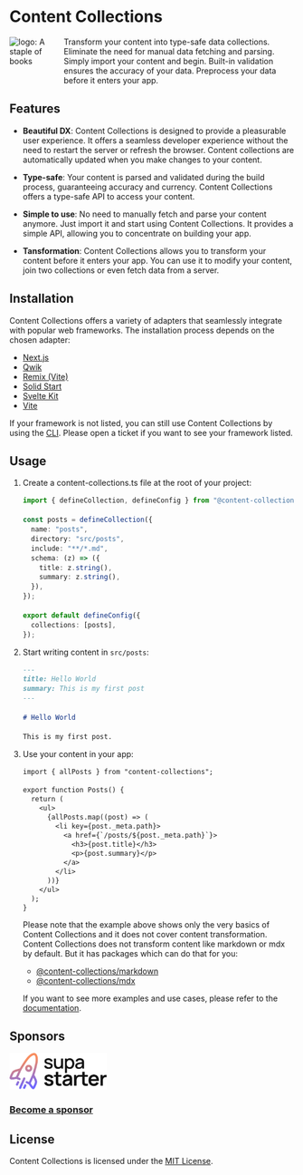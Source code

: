 # Content Collections

<a href="https://content-collections.dev">
  <img align="left" width="96" height="96" src="https://github.com/sdorra/content-collections/blob/main/website/assets/logo_96x96.png?raw=true" alt="logo: A staple of books">
</a>

Transform your content into type-safe data collections. Eliminate the need for manual data fetching and parsing. Simply import your content and begin. Built-in validation ensures the accuracy of your data. Preprocess your data before it enters your app.

## Features

- **Beautiful DX**:
  Content Collections is designed to provide a pleasurable user experience. It offers a seamless developer experience without the need to restart the server or refresh the browser. Content collections are automatically updated when you make changes to your content.

- **Type-safe**:
  Your content is parsed and validated during the build process, guaranteeing accuracy and currency. Content Collections offers a type-safe API to access your content.

- **Simple to use**:
  No need to manually fetch and parse your content anymore. Just import it and start using Content Collections. It provides a simple API, allowing you to concentrate on building your app.

- **Tansformation**:
  Content Collections allows you to transform your content before it enters your app. You can use it to modify your content, join two collections or even fetch data from a server.

## Installation

Content Collections offers a variety of adapters that seamlessly integrate with popular web frameworks. The installation process depends on the chosen adapter:

- [Next.js](https://www.content-collections.dev/docs/integrations/next)
- [Qwik](https://www.content-collections.dev/docs/integrations/qwik)
- [Remix (Vite)](https://www.content-collections.dev/docs/integrations/remix-vite)
- [Solid Start](https://www.content-collections.dev/docs/integrations/solid)
- [Svelte Kit](https://www.content-collections.dev/docs/integrations/svelte-kit)
- [Vite](https://www.content-collections.dev/docs/integrations/vite)

If your framework is not listed, you can still use Content Collections by using the [CLI](https://www.content-collections.dev/docs/integrations/cli). Please open a ticket if you want to see your framework listed.

## Usage

1. Create a content-collections.ts file at the root of your project:

   ```ts
   import { defineCollection, defineConfig } from "@content-collections/core";

   const posts = defineCollection({
     name: "posts",
     directory: "src/posts",
     include: "**/*.md",
     schema: (z) => ({
       title: z.string(),
       summary: z.string(),
     }),
   });

   export default defineConfig({
     collections: [posts],
   });
   ```

1. Start writing content in `src/posts`:

   ```md
   ---
   title: Hello World
   summary: This is my first post
   ---

   # Hello World

   This is my first post.
   ```

1. Use your content in your app:

   ```tsx
   import { allPosts } from "content-collections";

   export function Posts() {
     return (
       <ul>
         {allPosts.map((post) => (
           <li key={post._meta.path}>
             <a href={`/posts/${post._meta.path}`}>
               <h3>{post.title}</h3>
               <p>{post.summary}</p>
             </a>
           </li>
         ))}
       </ul>
     );
   }
   ```

   Please note that the example above shows only the very basics of Content Collections and it does not cover content transformation.
   Content Collections does not transform content like markdown or mdx by default.
   But it has packages which can do that for you:

   - [@content-collections/markdown](https://www.content-collections.dev/docs/samples/markdown)
   - [@content-collections/mdx](https://www.content-collections.dev/docs/samples/mdx)

   If you want to see more examples and use cases, please refer to the [documentation](https://content-collections.dev/docs).

## Sponsors

<a href="https://supastarter.dev">
  <picture>
    <source media="(prefers-color-scheme: dark)" srcset="./assets/sponsors/supastarter/dark.svg">
    <source media="(prefers-color-scheme: light)" srcset="./assets/sponsors/supastarter/light.svg">
    <img alt="supastarter" src="./assets/sponsors/supastarter/light.svg" height="64">
  </picture>
</a>

### [Become a sponsor](https://github.com/sponsors/sdorra)

## License

Content Collections is licensed under the [MIT License](./LICENSE).
